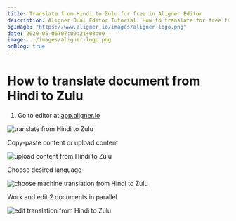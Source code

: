 ```yaml
---
title: Translate from Hindi to Zulu for free in Aligner Editor
description: Aligner Dual Editor Tutorial. How to translate for free from Hindi to Zulu. Aligner is multilingual document management platform. 
ogImage: "https://www.aligner.io/images/aligner-logo.png"
date: 2020-05-06T07:09:21+03:00
image: ../images/aligner-logo.png
onBlog: true
---
```


# How to translate document from Hindi to Zulu

1. Go to editor at [app.aligner.io](https://app.aligner.io "Aligner App web page")

![translate from Hindi to Zulu](../aligner-blank-editor.png "translate from Hindi to Zulu")

Copy-paste content or upload content

![upload content from Hindi to Zulu](../aligner-uploaded-document.png "upload content from Hindi to Zulu")

Choose desired language

![choose machine translation from Hindi to Zulu](../aligner-language-dropdown.png "choose machine translation from Hindi to Zulu")

Work and edit 2 documents in parallel

![edit translation from Hindi to Zulu](../aligner-double-sitded-editor.png "edit translation from Hindi to Zulu")

